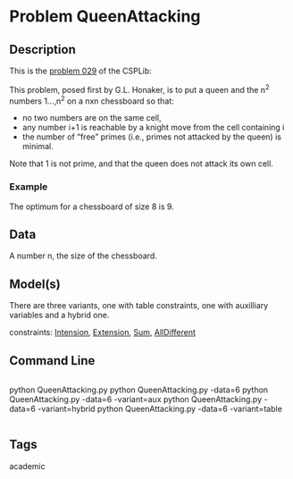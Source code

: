 # Problem QueenAttacking
## Description
This is the [problem 029](https://www.csplib.org/Problems/prob029/) of the CSPLib:

This problem, posed first by G.L. Honaker, is to put a queen and the n<sup>2</sup> numbers 1...,n<sup>2</sup>
on a nxn  chessboard so that:
 - no two numbers are on the same cell,
 - any number i+1 is reachable by a knight move from the cell containing i
 - the number of “free” primes (i.e., primes not attacked by the queen) is minimal.

Note that 1 is not prime, and that the queen does not attack its own cell.

### Example
The optimum for a chessboard of size 8 is 9.


## Data
A number n, the size of the chessboard.

## Model(s)

There are three variants, one with table constraints, one with auxilliary variables and a hybrid one.

  constraints: [Intension](http://pycsp.org/documentation/constraints/Intension), [Extension](http://pycsp.org/documentation/constraints/Extension), [Sum](http://pycsp.org/documentation/constraints/Sum), [AllDifferent](http://pycsp.org/documentation/constraints/AllDifferent)


## Command Line

```
```
python QueenAttacking.py
python QueenAttacking.py -data=6
python QueenAttacking.py -data=6 -variant=aux
python QueenAttacking.py -data=6 -variant=hybrid
python QueenAttacking.py -data=6 -variant=table
```
```

## Tags
 academic
